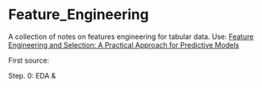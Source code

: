 # Feature_Engineering
A collection of notes on features engineering for tabular data. Use: [Feature Engineering and Selection: A Practical Approach for Predictive Models](https://www.amazon.com/Feature-Engineering-Selection-Practical-Predictive/dp/1138079227) 

First source:

Step. 0: EDA & 
